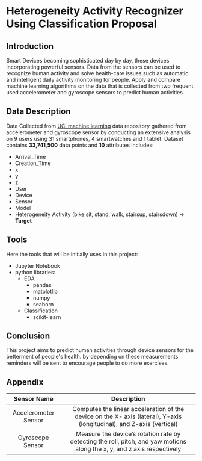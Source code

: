 # Heterogeneity Activity Recognizer Using Classification Proposal
## Introduction
Smart Devices becoming sophisticated day by day, these devices incorporating powerful sensors. Data from the sensors can be used to recognize human activity and 
solve health-care issues such as automatic and intelligent daily activity monitoring for people.
Apply and compare machine learning algorithms on the data that is collected from two frequent used accelerometer and gyroscope sensors to predict human activities.
 ## Data Description
 Data Collected from [UCI machine learning](https://archive-beta.ics.uci.edu/ml/datasets/heterogeneity+activity+recognition) data repository 
 gathered from accelerometer and gyroscope sensor by conducting an extensive analysis on 9 users using 31 smartphones, 4 smartwatches and 1 tablet. 
 Dataset contains __33,741,500__ data points and __10__ attributes includes:
 - Arrival_Time
 - Creation_Time
 - x
 - y
 - z
 - User
 - Device
 - Sensor
 - Model
 - Heterogeneity Activity (bike sit, stand, walk, stairsup, stairsdown) -> __Target__
 ## Tools
Here the tools that will be initially uses in this project: <br/>
- Jupyter Notebook  
- python libraries:
  - EDA
    - pandas
    - matplotlib
    - numpy
    - seaborn
  - Classification
    - scikit-learn

## Conclusion
This project aims to predict human activities through device sensors for the betterment of people's health. by depending on these measurements reminders will be sent
to encourage people to do more exercises.
## Appendix
| Sensor Name | Description |
| :---: | :---: |
| Accelerometer Sensor | Computes the linear acceleration of the device on the X- axis (lateral), Y-axis (longitudinal), and Z-axis (vertical) |
| Gyroscope Sensor | Measure the device’s rotation rate by detecting the roll, pitch, and yaw motions along the x, y, and z axis respectively | 
